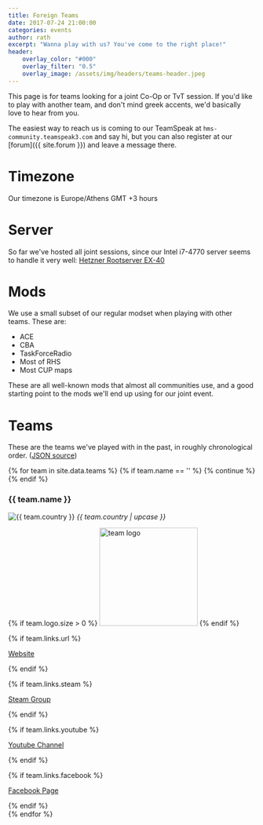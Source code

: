 ```yaml
---
title: Foreign Teams
date: 2017-07-24 21:00:00
categories: events
author: rath
excerpt: "Wanna play with us? You've come to the right place!"
header:
    overlay_color: "#000"
    overlay_filter: "0.5"
    overlay_image: /assets/img/headers/teams-header.jpeg
---
```


This page is for teams looking for a joint Co-Op or TvT session. If you'd like
to play with another team, and don't mind greek accents, we'd basically love to hear
from you.

The easiest way to reach us is coming to our TeamSpeak at `hms-community.teamspeak3.com`
and say hi, but you can also register at our [forum]({{ site.forum }}) and leave a message there.

# Timezone

Our timezone is Europe/Athens GMT +3 hours

# Server

So far we've hosted all joint sessions, since our Intel i7-4770 server seems to
handle it very well: [Hetzner Rootserver EX-40][server-specs]

# Mods

We use a small subset of our regular modset when playing with other teams.
These are:

* ACE
* CBA
* TaskForceRadio
* Most of RHS
* Most CUP maps

These are all well-known mods that almost all communities use, and a good
starting point to the mods we'll end up using for our joint event.

# Teams

These are the teams we've played with in the past, in roughly chronological order.
([JSON source][teams-json])

[server-specs]: https://www.hetzner.com/dedicated-rootserver/ex40?country=gb
[teams-json]: https://github.com/HellenicMilsim/Pages/blob/master/_data/teams.json


{% for team in site.data.teams %}
	{% if team.name == '' %}
		{% continue %}
	{% endif %}
<div class="team">
<h3>{{ team.name }}</h3>

<p>
<img src="{{ site.baseurl }}/assets/img/flags/small/{{ team.country }}.png" alt="{{ team.country }}"> <i>{{ team.country  | upcase }}</i>
</p>

{% if team.logo.size > 0 %}
<img src="{{ team.logo }}" alt="team logo" class="align-right" style="height:200px">
{% endif %}


{% if team.links.url %}
<p>
<i class="fa fa-globe" aria-hidden="true"></i> <a href="{{ team.links.url }}">Website</a>
</p>
{% endif %}


{% if team.links.steam %}
<p>
<i class="fa fa-steam-square" aria-hidden="true"></i> <a href="{{ team.links.steam }}">Steam Group</a>
</p>
{% endif %}


{% if team.links.youtube %}
<p>
<i class="fa fa-youtube" aria-hidden="true"></i> <a href="{{ team.links.youtube }}">Youtube Channel</a>
</p>
{% endif %}


{% if team.links.facebook %}
<p>
<i class="fa fa-facebook" aria-hidden="true"></i> <a href="{{ team.links.facebook }}">Facebook Page</a>
</p>
{% endif %}


</div>
<div style="clear:both"></div>
{% endfor %}
